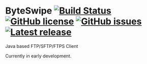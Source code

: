 # ByteSwipe [![Build Status](https://travis-ci.org/shadwelldacunha/ByteSwipe.svg?branch=master)](https://travis-ci.org/shadwelldacunha/ByteSwipe) [![GitHub license](https://img.shields.io/badge/license-MIT-blue.svg)](https://raw.githubusercontent.com/shadwelldacunha/ByteSwipe/master/LICENSE.md) [![GitHub issues](https://img.shields.io/github/issues/shadwelldacunha/ByteSwipe.svg)](https://github.com/shadwelldacunha/ByteSwipe/issues) [![Latest release](https://img.shields.io/github/release/shadwelldacunha/ByteSwipe.svg?maxAge=3000)](https://github.com/shadwelldacunha/ByteSwipe/releases/latest)
Java based FTP/SFTP/FTPS Client

Currently in early development.